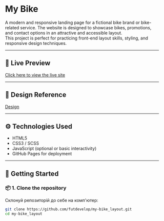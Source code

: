 # My Bike

A modern and responsive landing page for a fictional bike brand or bike-related service. The website is designed to showcase bikes, promotions, and contact options in an attractive and accessible layout.  
This project is perfect for practicing front-end layout skills, styling, and responsive design techniques.

---

## 🔗 Live Preview

[Click here to view the live site](https://futdevelop.github.io/my-bike_layout)

---

## 🎨 Design Reference

[Design](https://www.figma.com/design/NZQAIydtHo5QkINyGLHNcq/BIKE-New-Version?node-id=0-1&p=f&t=h1O7VJ3bON6ckNJZ-0)

---

## ⚙️ Technologies Used

- HTML5  
- CSS3 / SCSS  
- JavaScript (optional or basic interactivity)  
- GitHub Pages for deployment 

---

## 🚀 Getting Started

### 📦 1. Clone the repository

Склонуй репозиторій до себе на комп'ютер:

```bash
git clone https://github.com/futdevelop/my-bike_layout.git
cd my-bike_layout